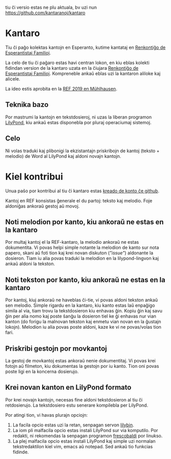 tiu ĉi versio estas ne plu aktuala, bv uzi nun https://github.com/kantaranoj/kantaro

# Kantaro

Tiu ĉi paĝo kolektas kantojn en Esperanto, kutime kantataj en [Renkontiĝo de Esperantistaj Familioj](https://familioj.miraheze.org/wiki/REF).

La celo de tiu ĉi paĝaro estas havi centran lokon, en kiu eblas kolekti fidindan version de la kantaro uzata en la ĉiujara [Renkontiĝo de Esperantistaj Familioj](https://eo.wikipedia.org/wiki/Renkonti%C4%9Do_de_Esperantistaj_Familioj). Kompreneble ankaŭ eblas uzi la kantaron aliloke kaj alicele.

La ideo estis aprobita en la  [REF 2019 en Mühlhausen](https://familioj.miraheze.org/wiki/REF_2019).

## Teknika bazo

Por mastrumi la kantojn en tekstdosieroj, ni uzas la liberan programon [LilyPond](http://lilypond.org/), kiu ankaŭ estas disponebla por pluraj operaciumaj sistemoj.

## Celo

Ni volas traduki kaj plibonigi la ekzistantajn priskribojn de kantoj (teksto + melodio) de Word al LilyPond kaj aldoni novajn kantojn.

# Kiel kontribui

Unua paŝo por kontribui al tiu ĉi kantaro estas [kreado de konto ĉe github](https://github.com/join). 

Kantoj en REF konsistas ĝenerale el du partoj: teksto kaj melodio. Foje aldoniĝas ankoraŭ gestoj aŭ movoj.

## Noti melodion por kanto, kiu ankoraŭ ne estas en la kantaro

Por multaj kantoj el la REF-kantaro, la melodio ankoraŭ ne estas dokumentita. Vi povas helpi simple notante la melodion de kanto sur nota papero, skani aŭ foti tion kaj krei novan diskuton (*"issue"*) aldonante la dosieron. Tiam iu alia povas traduki la melodion en la lilypond-lingvon kaj ankaŭ aldoni la tekston.

## Noti tekston por kanto, kiu ankoraŭ ne estas en la kantaro

Por kantoj, kiuj ankoraŭ ne haveblas ĉi-tie, vi povas aldoni tekston ankaŭ sen melodio. Simple rigardu en la kantaro, kiu kanto estas laŭ enpaĝigo simila al via, tiam trovu la tekstdosieron kiu enhavas ĝin. Kopiu ĝin kaj savu ĝin per alia nomo kaj poste ŝanĝu la dosieron tiel ke ĝi enhavas nur vian kanton (do forigu la malnovan tekston kaj enmetu vian novan en la ĝustajn lokojn). Melodion iu alia povas poste aldoni, kaze ke vi ne povas/volas tion fari.

## Priskribi gestojn por movkantoj

La gestoj de movkantoj estas ankoraŭ nenie dokumentitaj. Vi povas krei fotojn aŭ filmeton, kiu dokumentas la gestojn por iu kanto. Tion oni povas poste ligi en la koncerna dosierujo. 

## Krei novan kanton en LilyPond formato

Por krei novajn kantojn, necesas fine aldoni tekstdosieron al tiu ĉi retdosierujo. La tekstdosiero estu senerare kompilebla per LilyPond. 

Por atingi tion, vi havas plurajn opciojn:

1. La facila opcio estas uzi la retan, senpagan servon [lilybin](http://lilybin.com/). 
2. La iom pli malfacila opcio estas instali LilyPond sur via komputilo. Por redakti, ni rekomendas la senpagan programon [frescobaldi](http://frescobaldi.org/) por linukso.
3. La plej malfacila opcio estas instali LilyPond kaj simple uzi normalan tekstredaktilon kiel vim, emacs aŭ notepad. Sed ankaŭ tio funkcias fidinde.



